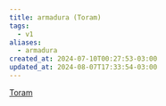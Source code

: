 ```yaml
---
title: armadura (Toram)
tags:
  - v1
aliases:
  - armadura
created_at: 2024-07-10T00:27:53-03:00
updated_at: 2024-08-07T17:33:54-03:00
---
```


[Toram](../../../../rascunhos/2024/07/26/Toram.md)

